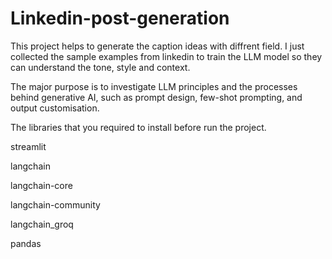 # Linkedin-post-generation

This project helps to generate the caption ideas with diffrent field. I just collected the sample examples from linkedin to train the LLM model so they can understand the tone, style  and context. 

The major purpose is to investigate LLM principles and the processes behind generative AI, such as prompt design, few-shot prompting, and output customisation.

 The libraries that you required to install before run the project.

streamlit

langchain

langchain-core

langchain-community

langchain_groq

pandas

